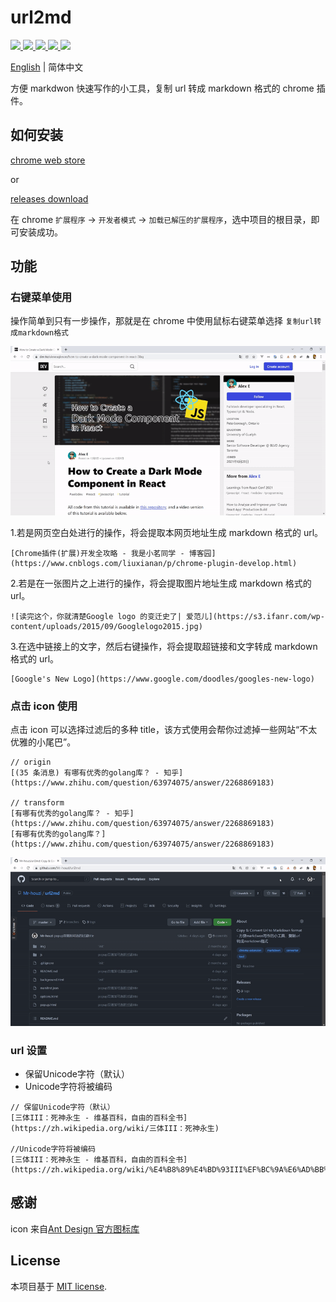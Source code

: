 # url2md

<p >
    <a href="">
        <img src="https://badgen.net/github/release/mr-houzi/url2md/stable">
    </a>
    <a href="">
        <img src="https://badgen.net/github/stars/mr-houzi/url2md">
    </a>
    <!-- <a href="">
        <img src="https://badgen.net/github/assets-dl/mr-houzi/url2md">
    </a> -->
    <a href="">
        <img src="https://badgen.net/chrome-web-store/v/ecdciemleflfmjghiimgklihlfimhocm">
    </a>
    <a href="">
        <img src="https://badgen.net/chrome-web-store/stars/ecdciemleflfmjghiimgklihlfimhocm">
    </a>
    <a href="">
        <img src="https://badgen.net/github/license/mr-houzi/url2md">
    </a>
</p >

[English](./readme-en.md) | 简体中文

方便 markdwon 快速写作的小工具，复制 url 转成 markdown 格式的 chrome 插件。

## 如何安装

[chrome web store](https://chrome.google.com/webstore/detail/url2md/ecdciemleflfmjghiimgklihlfimhocm)

or

[releases download](https://github.com/Mr-houzi/url2md/releases)

在 chrome `扩展程序` -> `开发者模式` -> `加载已解压的扩展程序`，选中项目的根目录，即可安装成功。

## 功能

### 右键菜单使用

操作简单到只有一步操作，那就是在 chrome 中使用鼠标右键菜单选择 `复制url转成markdown格式`

![](./doc/img/url2md-demo1.gif)

1.若是网页空白处进行的操作，将会提取本网页地址生成 markdown 格式的 url。

```text
[Chrome插件(扩展)开发全攻略 - 我是小茗同学 - 博客园](https://www.cnblogs.com/liuxianan/p/chrome-plugin-develop.html)
```
 
2.若是在一张图片之上进行的操作，将会提取图片地址生成 markdown 格式的 url。

```text
![读完这个，你就清楚Google logo 的变迁史了| 爱范儿](https://s3.ifanr.com/wp-content/uploads/2015/09/Googlelogo2015.jpg)
```

3.在选中链接上的文字，然后右键操作，将会提取超链接和文字转成 markdown 格式的 url。

```text
[Google's New Logo](https://www.google.com/doodles/googles-new-logo)
```

### 点击 icon 使用

点击 icon 可以选择过滤后的多种 title，该方式使用会帮你过滤掉一些网站“不太优雅的小尾巴”。

```text
// origin
[(35 条消息) 有哪有优秀的golang库？ - 知乎](https://www.zhihu.com/question/63974075/answer/2268869183)

// transform
[有哪有优秀的golang库？ - 知乎](https://www.zhihu.com/question/63974075/answer/2268869183)
[有哪有优秀的golang库？](https://www.zhihu.com/question/63974075/answer/2268869183)
```

![](./doc/img/url2md-demo2.gif)

### url 设置

- 保留Unicode字符（默认）
- Unicode字符将被编码

```text
// 保留Unicode字符（默认）
[三体III：死神永生 - 维基百科，自由的百科全书](https://zh.wikipedia.org/wiki/三体III：死神永生)

//Unicode字符将被编码
[三体III：死神永生 - 维基百科，自由的百科全书](https://zh.wikipedia.org/wiki/%E4%B8%89%E4%BD%93III%EF%BC%9A%E6%AD%BB%E7%A5%9E%E6%B0%B8%E7%94%9F)
```

## 感谢

icon 来自[Ant Design 官方图标库](https://www.iconfont.cn/collections/detail?spm=a313x.7781069.1998910419.dc64b3430&cid=9402)

## License

本项目基于 [MIT license](https://opensource.org/licenses/MIT).
